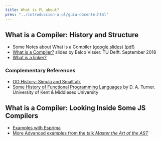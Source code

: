 ```yaml
---
title: What is PL about?
prev: "../introduccion-a-pl/guia-docente.html"
---
```


 

## What is a Compiler: History and Structure

* Some Notes about What is a Compiler [(google slides)](https://docs.google.com/presentation/d/1N8h99dXzud9HzH8XY6QCZSmATCAWXtZebuqRTiy8qMU/edit?usp=sharing) [(pdf)](/pdfs/intro-2-compilers.pdf)
* [What is a Compiler?](/assets/pdfs/cs4200-2018-1-introduction-180905091549.pdf) slides by Eelco Visser. TU Delft. September 2018
* [What is a linker?](what-is-a-linker)

### Complementary References

* [OO History: Simula and Smalltalk](https://www.cs.cmu.edu/~charlie/courses/15-214/2014-fall/slides/25-history-oo.pdf)
* [Some History of Functional Programming Languages](https://www.cs.kent.ac.uk/people/staff/dat/tfp12/tfp12.pdf) by D. A. Turner. University of Kent & Middlesex University

## What is a Compiler: Looking Inside Some JS Compilers

* [Examples with Esprima](esprima)
* [More Advanced examples from the talk *Master the Art of the AST*](/temas/tree-transformations/master-the-ast-lectures)

